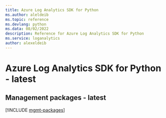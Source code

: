 ```yaml
---
title: Azure Log Analytics SDK for Python
ms.author: aleldeib
ms.topic: reference
ms.devlang: python
ms.data: 08/02/2022
description: Reference for Azure Log Analytics SDK for Python
ms.service: loganalytics
author: alexeldeib
---
```

# Azure Log Analytics SDK for Python - latest

## Management packages - latest
[!INCLUDE [mgmt-packages](log-analytics-mgmt-index.md)]